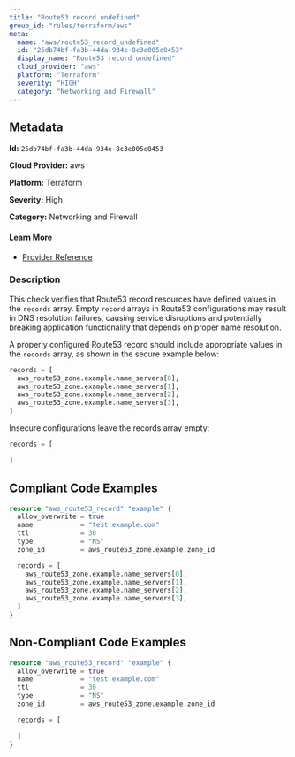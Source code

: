 ```yaml
---
title: "Route53 record undefined"
group_id: "rules/terraform/aws"
meta:
  name: "aws/route53_record_undefined"
  id: "25db74bf-fa3b-44da-934e-8c3e005c0453"
  display_name: "Route53 record undefined"
  cloud_provider: "aws"
  platform: "Terraform"
  severity: "HIGH"
  category: "Networking and Firewall"
---
```

## Metadata

**Id:** `25db74bf-fa3b-44da-934e-8c3e005c0453`

**Cloud Provider:** aws

**Platform:** Terraform

**Severity:** High

**Category:** Networking and Firewall

#### Learn More

 - [Provider Reference](https://registry.terraform.io/providers/hashicorp/aws/latest/docs/resources/route53_record)

### Description

 This check verifies that Route53 record resources have defined values in the `records` array. Empty `record` arrays in Route53 configurations may result in DNS resolution failures, causing service disruptions and potentially breaking application functionality that depends on proper name resolution.

A properly configured Route53 record should include appropriate values in the `records` array, as shown in the secure example below:

```terraform
records = [
  aws_route53_zone.example.name_servers[0],
  aws_route53_zone.example.name_servers[1],
  aws_route53_zone.example.name_servers[2],
  aws_route53_zone.example.name_servers[3],
]
```

Insecure configurations leave the records array empty:

```terraform
records = [
  
]
```


## Compliant Code Examples
```terraform
resource "aws_route53_record" "example" {
  allow_overwrite = true
  name            = "test.example.com"
  ttl             = 30
  type            = "NS"
  zone_id         = aws_route53_zone.example.zone_id

  records = [
    aws_route53_zone.example.name_servers[0],
    aws_route53_zone.example.name_servers[1],
    aws_route53_zone.example.name_servers[2],
    aws_route53_zone.example.name_servers[3],
  ]
}
```
## Non-Compliant Code Examples
```terraform
resource "aws_route53_record" "example" {
  allow_overwrite = true
  name            = "test.example.com"
  ttl             = 30
  type            = "NS"
  zone_id         = aws_route53_zone.example.zone_id

  records = [
    
  ]
}
```